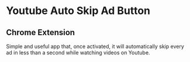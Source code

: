 # Youtube Auto Skip Ad Button
## Chrome Extension
Simple and useful app that, once activated, it will automatically skip every ad in less than a second while watching videos on Youtube.

